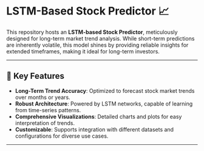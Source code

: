 # LSTM-Based Stock Predictor 📈

This repository hosts an **LSTM-based Stock Predictor**, meticulously designed for long-term market trend analysis. While short-term predictions are inherently volatile, this model shines by providing reliable insights for extended timeframes, making it ideal for long-term investors.

---

## 🌟 Key Features

- **Long-Term Trend Accuracy**: Optimized to forecast stock market trends over months or years.
- **Robust Architecture**: Powered by LSTM networks, capable of learning from time-series patterns.
- **Comprehensive Visualizations**: Detailed charts and plots for easy interpretation of trends.
- **Customizable**: Supports integration with different datasets and configurations for diverse use cases.

---
